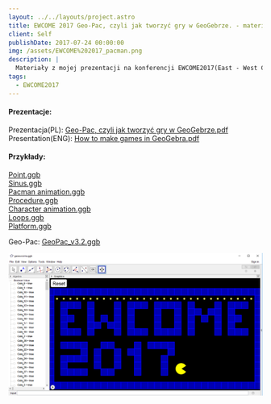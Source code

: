 ```yaml
---
layout: ../../layouts/project.astro
title: EWCOME 2017 Geo-Pac, czyli jak tworzyć gry w GeoGebrze. - materiały
client: Self
publishDate: 2017-07-24 00:00:00
img: /assets/EWCOME%202017_pacman.png
description: |
  Materiały z mojej prezentacji na konferencji EWCOME2017(East - West Conference on Mathematics Education)
tags:
  - EWCOME2017
---
```


#### Prezentacje:

Prezentacja(PL): [Geo-Pac, czyli jak tworzyć gry w GeoGebrze.pdf](/assets/Geo-Pac,%20czyli%20jak%20tworzy%C4%87%20gry%20w%20GeoGebrze.pdf)<br/>
Presentation(ENG): [How to make games in GeoGebra.pdf](/assets/How%20to%20make%20games%20in%20GeoGebra.pdf)

#### Przykłady:

[Point.ggb](/assets/Point.ggb)<br/>
[Sinus.ggb](/assets/Sinus.ggb)<br/>
[Pacman animation.ggb](/assets/Pacman%20animation.ggb)<br/>
[Procedure.ggb](/assets/Procedure.ggb)<br/>
[Character animation.ggb](/assets/Character%20animation.ggb)<br/>
[Loops.ggb](/assets/Loops.ggb)<br/>
[Platform.ggb](/assets/Platform.ggb)<br/>

Geo-Pac: [GeoPac_v3.2.ggb](/assets/GeoPac%20v3.2%20final.ggb)

![](/assets/EWCOME%202017_pacman.png)
